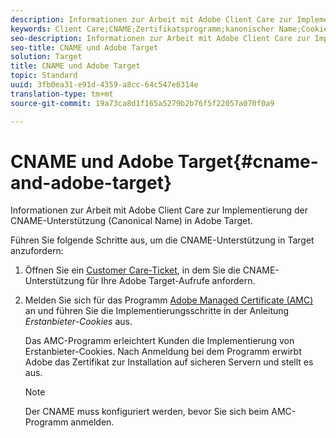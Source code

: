 ```yaml
---
description: Informationen zur Arbeit mit Adobe Client Care zur Implementierung der CNAME-Unterstützung (Canonical Name) in Adobe Target.
keywords: Client Care;CNAME;Zertifikatsprogramm;kanonischer Name;Cookies;Zertifikat
seo-description: Informationen zur Arbeit mit Adobe Client Care zur Implementierung der CNAME-Unterstützung (Canonical Name) in Adobe Target.
seo-title: CNAME und Adobe Target
solution: Target
title: CNAME und Adobe Target
topic: Standard
uuid: 3fb0ea31-e91d-4359-a8cc-64c547e6314e
translation-type: tm+mt
source-git-commit: 19a73ca8d1f165a5279b2b76f5f22057a070f0a9

---
```



# CNAME und Adobe Target{#cname-and-adobe-target}

Informationen zur Arbeit mit Adobe Client Care zur Implementierung der CNAME-Unterstützung (Canonical Name) in Adobe Target.

Führen Sie folgende Schritte aus, um die CNAME-Unterstützung in Target anzufordern:

1. Öffnen Sie ein [Customer Care-Ticket](../../cmp-resources-and-contact-information.md#reference_ACA3391A00EF467B87930A450050077C), in dem Sie die CNAME-Unterstützung für Ihre Adobe Target-Aufrufe anfordern.
1. Melden Sie sich für das Programm [Adobe Managed Certificate (AMC)](https://marketing.adobe.com/resources/help/en_US/whitepapers/first_party_cookies/adobe_managed_cert_pgm.html) an und führen Sie die Implementierungsschritte in der Anleitung *Erstanbieter-Cookies* aus.

   Das AMC-Programm erleichtert Kunden die Implementierung von Erstanbieter-Cookies. Nach Anmeldung bei dem Programm erwirbt Adobe das Zertifikat zur Installation auf sicheren Servern und stellt es aus.

   >[!NOTE]
   >
   >Der CNAME muss konfiguriert werden, bevor Sie sich beim AMC-Programm anmelden.

